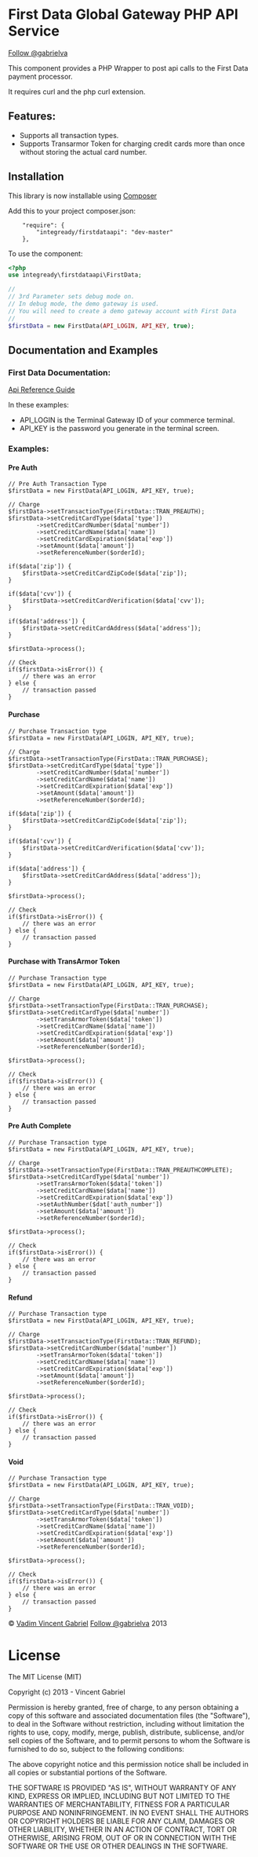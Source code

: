 First Data Global Gateway PHP API Service
==================

<a href='https://twitter.com/gabrielva' target='_blank'>Follow @gabrielva</a>

This component provides a PHP Wrapper to post api calls to the First Data payment processor.

It requires curl and the php curl extension.

## Features:
* Supports all transaction types.
* Supports Transarmor Token for charging credit cards more than once without storing the actual card number. 

## Installation
This library is now installable using <a href='http://getcomposer.org'>Composer</a>

Add this to your project composer.json:

```
	"require": {
        "integready/firstdataapi": "dev-master"
	},
```

To use the component:

```php
<?php
use integready\firstdataapi\FirstData;

//
// 3rd Parameter sets debug mode on.  
// In debug mode, the demo gateway is used.  
// You will need to create a demo gateway account with First Data
// 
$firstData = new FirstData(API_LOGIN, API_KEY, true);

```

## Documentation and Examples 
### First Data Documentation:
<a href='https://firstdata.zendesk.com/entries/407571-First-Data-Global-Gateway-e4-Web-Service-API-Reference-Guide'>Api Reference Guide</a>

In these examples:
* API_LOGIN is the Terminal Gateway ID of your commerce terminal.
* API_KEY is the password you generate in the terminal screen.


### Examples:

#### Pre Auth

```
// Pre Auth Transaction Type
$firstData = new FirstData(API_LOGIN, API_KEY, true);

// Charge
$firstData->setTransactionType(FirstData::TRAN_PREAUTH);
$firstData->setCreditCardType($data['type'])
		->setCreditCardNumber($data['number'])
		->setCreditCardName($data['name'])
		->setCreditCardExpiration($data['exp'])
		->setAmount($data['amount'])
		->setReferenceNumber($orderId);

if($data['zip']) {
	$firstData->setCreditCardZipCode($data['zip']);
}

if($data['cvv']) {
	$firstData->setCreditCardVerification($data['cvv']);
}

if($data['address']) {
	$firstData->setCreditCardAddress($data['address']);
}

$firstData->process();

// Check
if($firstData->isError()) {
	// there was an error
} else {
	// transaction passed
}
```

#### Purchase

```
// Purchase Transaction type
$firstData = new FirstData(API_LOGIN, API_KEY, true);

// Charge
$firstData->setTransactionType(FirstData::TRAN_PURCHASE);
$firstData->setCreditCardType($data['type'])
		->setCreditCardNumber($data['number'])
		->setCreditCardName($data['name'])
		->setCreditCardExpiration($data['exp'])
		->setAmount($data['amount'])
		->setReferenceNumber($orderId);

if($data['zip']) {
	$firstData->setCreditCardZipCode($data['zip']);
}

if($data['cvv']) {
	$firstData->setCreditCardVerification($data['cvv']);
}

if($data['address']) {
	$firstData->setCreditCardAddress($data['address']);
}

$firstData->process();

// Check
if($firstData->isError()) {
	// there was an error
} else {
	// transaction passed
}
```

#### Purchase with TransArmor Token

```
// Purchase Transaction type
$firstData = new FirstData(API_LOGIN, API_KEY, true);

// Charge
$firstData->setTransactionType(FirstData::TRAN_PURCHASE);
$firstData->setCreditCardType($data['number'])
		->setTransArmorToken($data['token'])
		->setCreditCardName($data['name'])
		->setCreditCardExpiration($data['exp'])
		->setAmount($data['amount'])
		->setReferenceNumber($orderId);

$firstData->process();

// Check
if($firstData->isError()) {
	// there was an error
} else {
	// transaction passed
}
```

#### Pre Auth Complete

```
// Purchase Transaction type
$firstData = new FirstData(API_LOGIN, API_KEY, true);

// Charge
$firstData->setTransactionType(FirstData::TRAN_PREAUTHCOMPLETE);
$firstData->setCreditCardType($data['number'])
		->setTransArmorToken($data['token'])
		->setCreditCardName($data['name'])
		->setCreditCardExpiration($data['exp'])
		->setAuthNumber($dat['auth_number'])
		->setAmount($data['amount'])
		->setReferenceNumber($orderId);

$firstData->process();

// Check
if($firstData->isError()) {
	// there was an error
} else {
	// transaction passed
}
```

#### Refund

```
// Purchase Transaction type
$firstData = new FirstData(API_LOGIN, API_KEY, true);

// Charge
$firstData->setTransactionType(FirstData::TRAN_REFUND);
$firstData->setCreditCardNumber($data['number'])
		->setTransArmorToken($data['token'])
		->setCreditCardName($data['name'])
		->setCreditCardExpiration($data['exp'])
		->setAmount($data['amount'])
		->setReferenceNumber($orderId);

$firstData->process();

// Check
if($firstData->isError()) {
	// there was an error
} else {
	// transaction passed
}
```

#### Void

```
// Purchase Transaction type
$firstData = new FirstData(API_LOGIN, API_KEY, true);

// Charge
$firstData->setTransactionType(FirstData::TRAN_VOID);
$firstData->setCreditCardType($data['number'])
		->setTransArmorToken($data['token'])
		->setCreditCardName($data['name'])
		->setCreditCardExpiration($data['exp'])
		->setAmount($data['amount'])
		->setReferenceNumber($orderId);

$firstData->process();

// Check
if($firstData->isError()) {
	// there was an error
} else {
	// transaction passed
}
```

<p>&copy; <a href='http://vadimg.com' target="_blank">Vadim Vincent Gabriel</a> <a href='https://twitter.com/gabrielva' target='_blank'>Follow @gabrielva</a> 2013</p>

License
===============
The MIT License (MIT)

Copyright (c) 2013 - Vincent Gabriel

Permission is hereby granted, free of charge, to any person obtaining a copy
of this software and associated documentation files (the "Software"), to deal
in the Software without restriction, including without limitation the rights
to use, copy, modify, merge, publish, distribute, sublicense, and/or sell
copies of the Software, and to permit persons to whom the Software is
furnished to do so, subject to the following conditions:

The above copyright notice and this permission notice shall be included in
all copies or substantial portions of the Software.

THE SOFTWARE IS PROVIDED "AS IS", WITHOUT WARRANTY OF ANY KIND, EXPRESS OR
IMPLIED, INCLUDING BUT NOT LIMITED TO THE WARRANTIES OF MERCHANTABILITY,
FITNESS FOR A PARTICULAR PURPOSE AND NONINFRINGEMENT. IN NO EVENT SHALL THE
AUTHORS OR COPYRIGHT HOLDERS BE LIABLE FOR ANY CLAIM, DAMAGES OR OTHER
LIABILITY, WHETHER IN AN ACTION OF CONTRACT, TORT OR OTHERWISE, ARISING FROM,
OUT OF OR IN CONNECTION WITH THE SOFTWARE OR THE USE OR OTHER DEALINGS IN
THE SOFTWARE.
